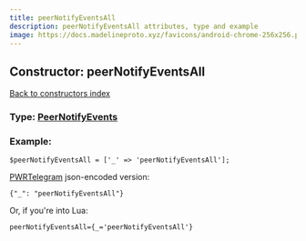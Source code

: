 ```yaml
---
title: peerNotifyEventsAll
description: peerNotifyEventsAll attributes, type and example
image: https://docs.madelineproto.xyz/favicons/android-chrome-256x256.png
---
```

## Constructor: peerNotifyEventsAll  
[Back to constructors index](index.md)






### Type: [PeerNotifyEvents](../types/PeerNotifyEvents.md)


### Example:

```
$peerNotifyEventsAll = ['_' => 'peerNotifyEventsAll'];
```  

[PWRTelegram](https://pwrtelegram.xyz) json-encoded version:

```
{"_": "peerNotifyEventsAll"}
```


Or, if you're into Lua:  


```
peerNotifyEventsAll={_='peerNotifyEventsAll'}

```


